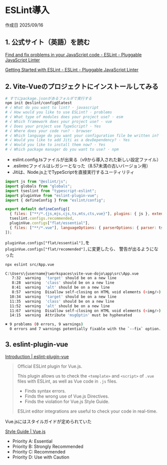 # ESLint導入

作成日 2025/09/16

## 1. 公式サイト（英語）を読む

[Find and fix problems in your JavaScript code - ESLint - Pluggable JavaScript Linter](https://eslint.org/)

[Getting Started with ESLint - ESLint - Pluggable JavaScript Linter](https://eslint.org/docs/latest/use/getting-started)

## 2. Vite-Vueのプロジェクトにインストールしてみる

```bash
# すでにpackage.jsonがあるフォルダで実行する
npm init @eslint/config@latest
# √ What do you want to lint? · javascript
# √ How would you like to use ESLint? · problems
# √ What type of modules does your project use? · esm
# √ Which framework does your project use? · vue
# √ Does your project use TypeScript? · Yes
# √ Where does your code run? · browser
# √ Which language do you want your configuration file be written in? · ts
# √ Would you like to add Jiti as a devDependency? · Yes
# √ Would you like to install them now? · Yes
# √ Which package manager do you want to use? · npm
```

- eslint.config.tsファイルが出来る（v9から導入された新しい設定ファイル）
- .eslintrcファイルはレガシーとなった（8.57未満の古いバージョン用）
- Jitiは、Node.js上でTypeScriptを直接実行するユーティリティ

```javascript
import js from "@eslint/js";
import globals from "globals";
import tseslint from "typescript-eslint";
import pluginVue from "eslint-plugin-vue";
import { defineConfig } from "eslint/config";

export default defineConfig([
  { files: ["**/*.{js,mjs,cjs,ts,mts,cts,vue}"], plugins: { js }, extends: ["js/recommended"], languageOptions: { globals: globals.browser } },
  tseslint.configs.recommended,
  pluginVue.configs["flat/essential"],
  { files: ["**/*.vue"], languageOptions: { parserOptions: { parser: tseslint.parser } } },
]);
```

`pluginVue.configs["flat/essential"],`を`pluginVue.configs["flat/recomended"],`に変更したら、
警告が出るようになった

```bash
npx eslint src/App.vue

C:\Users\{username}\workspaces\vite-vue-dojo\app\src\App.vue
   7:32  warning  'target' should be on a new line                      vue/max-attributes-per-line
   8:28  warning  'class' should be on a new line                       vue/max-attributes-per-line
   8:41  warning  'alt' should be on a new line                         vue/max-attributes-per-line
   8:57  warning  Disallow self-closing on HTML void elements (<img/>)  vue/html-self-closing
  10:34  warning  'target' should be on a new line                      vue/max-attributes-per-line
  11:35  warning  'class' should be on a new line                       vue/max-attributes-per-line
  11:52  warning  'alt' should be on a new line                         vue/max-attributes-per-line
  11:67  warning  Disallow self-closing on HTML void elements (<img/>)  vue/html-self-closing
  14:15  warning  Attribute 'msgOptin' must be hyphenated               vue/attribute-hyphenation

✖ 9 problems (0 errors, 9 warnings)
  0 errors and 7 warnings potentially fixable with the `--fix` option.
```

## 3. eslint-plugin-vue

[Introduction | eslint-plugin-vue](https://eslint.vuejs.org/)

> Official ESLint plugin for Vue.js.
>
> This plugin allows us to check the `<template>` and `<script>` of `.vue` files with ESLint, as well as Vue code in `.js` files.
>
>- Finds syntax errors.
>- Finds the wrong use of Vue.js Directives.
>- Finds the violation for Vue.js Style Guide.
>
> ESLint editor integrations are useful to check your code in real-time.

Vue.jsにはスタイルガイドが定められていた

[Style Guide | Vue.js](https://vuejs.org/style-guide/)

- Priority A: Essential
- Priority B: Strongly Recommended
- Priority C: Recommended
- Priority D: Use with Caution
